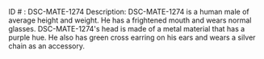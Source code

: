 ID # : DSC-MATE-1274
Description: DSC-MATE-1274 is a human male of average height and weight. He has a frightened mouth and wears normal glasses. DSC-MATE-1274's head is made of a metal material that has a purple hue. He also has green cross earring on his ears and wears a silver chain as an accessory.